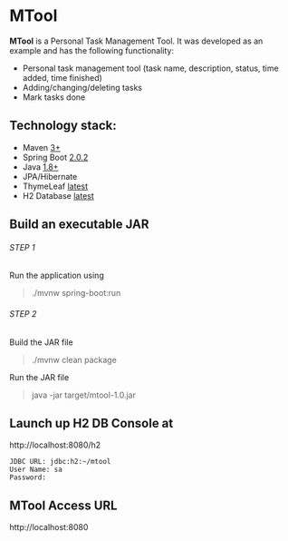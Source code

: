 # MTool

**MTool** is a Personal Task Management Tool.
It was developed as an example and has the following functionality:
 - Personal task management tool (task name, description, status, time added, time finished)
 - Adding/changing/deleting tasks
 - Mark tasks done

## Technology stack:
 - Maven [3+](https://maven.apache.org/)
 - Spring Boot [2.0.2](https://docs.spring.io/spring-boot/docs/2.0.2.RELEASE/reference/htmlsingle/)
 - Java [1.8+](http://www.oracle.com/technetwork/java/javase/overview/index.html)
 - JPA/Hibernate
 - ThymeLeaf [latest](https://www.thymeleaf.org)
 - H2 Database [latest](http://www.h2database.com)
 
## Build an executable JAR
###### STEP 1

Run the application using
 > ./mvnw spring-boot:run

###### STEP 2

Build the JAR file
 > ./mvnw clean package

Run the JAR file
 > java -jar target/mtool-1.0.jar
 
## Launch up H2 DB Console at 
http://localhost:8080/h2
```
JDBC URL: jdbc:h2:~/mtool
User Name: sa
Password:
```

## MTool Access URL
http://localhost:8080